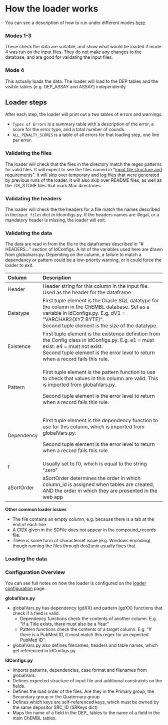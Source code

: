 # How the loader works

You can see a description of how to run under different modes [here](https://app.gitbook.com/@chembl/s/chembl-loader/design-specification-and-internal-docs/running-loader#loading-modes-m-option).

### Modes 1-3

These check the data are suitable, and show what would be loaded if mode 4 was run on the input files. They do not make any changes to the database, and are good for validating the input files. 

### Mode 4

This actually loads the data. The loader will load to the DEP tables and the visible tables \(e.g. DEP\_ASSAY and ASSAY\) independently.

## Loader steps

After each step, the loader will print out a two tables of errors and warnings.

* `Types of Errors` is a summary table with a description of the error, a score for the error type, and a total number of counds.
* `ALL_PENALTY_SCORES` is a table of all errors for that loading step, one line per error. 

### Validating the files

The loader will check that the files in the directory match the regex patterns for valid files. It will expect to see the files named in  "[Input file structure and requirements](https://app.gitbook.com/@chembl/s/chembl-loader/~/drafts/-MkHBKwUYgvdHAMnL3Oh/untitled-10)". It will skip over temporary and log files that were generated by previous runs of the loader. It will also skip over README files, as well as the .DS\_STORE files that mark Mac directories. 

### Validating the headers

The loader will check the the headers for a file match the names described in the`input_files` dict in ldconfigs.py. If the headers names are illegal, or a mandatory header is missing, the loader will exit.

### Validating the data

The data are read in from the file to the dataframes described in  "\# HEADERS..." section of ldConfigs. A lot of the variables used here are drawn from globalvars.py. Depending on the column, a failure to match a dependency or pattern could be a low-priority warning, or it could force the loader to exit. 

<table>
  <thead>
    <tr>
      <th style="text-align:left">Column</th>
      <th style="text-align:left">Description</th>
    </tr>
  </thead>
  <tbody>
    <tr>
      <td style="text-align:left">Header</td>
      <td style="text-align:left">Header string for this column in the input file. Used as the header for
        the dataframe</td>
    </tr>
    <tr>
      <td style="text-align:left">Datatype</td>
      <td style="text-align:left">First tuple element is the Oracle SQL datatype for the column in the ChEMBL
        database. Set as a variable in ldConfigs.py. E.g. dV1 = &quot;VARCHAR2(XYZ
        BYTE)&quot;.
        <br />Second tuple element is the size of the datatype.</td>
    </tr>
    <tr>
      <td style="text-align:left">Existence</td>
      <td style="text-align:left">First tuple element is the existence definition from the Config class
        in ldConfigs.py. E.g. e1 = must exist. e4 = must not exist.
        <br />Second tuple element is the error level to return when a record fails
        this rule.</td>
    </tr>
    <tr>
      <td style="text-align:left">Pattern</td>
      <td style="text-align:left">
        <p>First tuple element is the pattern function to use to check that values
          in this column are valid. This is imported from globalVars.py.</p>
        <p>Second tuple element is the error level to return when a record fails
          this rule.</p>
      </td>
    </tr>
    <tr>
      <td style="text-align:left">Dependency</td>
      <td style="text-align:left">
        <p>First tuple element is the dependency function to use for this column,
          which is imported from globalVars.py.</p>
        <p>Second tuple element is the error level to return when a record fails
          this rule.</p>
      </td>
    </tr>
    <tr>
      <td style="text-align:left">f</td>
      <td style="text-align:left">Usually set to f0, which is equal to the string &quot;zero&quot;</td>
    </tr>
    <tr>
      <td style="text-align:left">aSortOrder</td>
      <td style="text-align:left">aSortOrder determines the order in which column_id is assigned when tables
        are created, AND the order in which they are presented in the web app</td>
    </tr>
  </tbody>
</table>

**Other common loader issues**

* The file contains an empty column, e.g. because there is a tab at the end of each line. 
* A CIDX given in the SDFile does not appear in the compound\_records file.
* There is some form of characterset issue \(e.g. Windows encoding\) though running the files through dos2unix usually fixes that.

### Loading the data

### Configuration Overview

You can see full notes on how the loader is configured on the [loader configuration](https://app.gitbook.com/@chembl/s/chembl-loader/~/drafts/-MkD4-12NsOgEWuDeeE4/design-specification-and-internal-docs/loader-configuration) page.

**globalVars.py**

* globalVars.py has dependency \(gdXX\) and pattern \(gpXX\) functions that check if a field is valid.
  * Dependency functions check the contents of another column. E.g. "If a Title exists, there must also be a Year"
  * Pattern functions check the contents of a target column. E.g. "If there is a PubMed ID, it must match this regex for an expected PubMed ID".
* globalVars.py also defines filenames, headers and table names, which get referenced in ldConfigs.py

**ldConfigs.py**

* Imports patterns, dependencies, case format and filenames from globalVars.
* Defines expected structure of input file and additional constraints on the fields.
* Defines the load order of the files. Are they in the Primary group, the Secondary group or the Quaternary group
* Defines which keys are self-referenced keys, which must be owned by the same depositor SRC\_ID \(SRKeys dict\)
* Maps the name of a field in the DEP\_ tables to the name of a field in the main ChEMBL tables.

